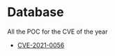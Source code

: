 # Database

All the POC for the CVE of the year


* [CVE-2021-0056](https://zeste.alice-snow.ru/2021/database/cve-2021-0056)